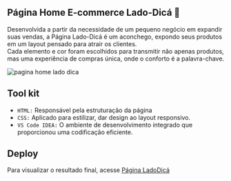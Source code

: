 ## Página Home E-commerce Lado-Dicá 💜

Desenvolvida a partir da necessidade de um pequeno negócio em expandir suas vendas, a Página Lado-Dicá é um aconchego, expondo seus produtos em um layout pensado para atrair os clientes.</br> 
Cada elemento e cor foram escolhidos para transmitir não apenas produtos, mas uma experiência de compras única, onde o conforto é a palavra-chave.

![pagina home lado dica](https://user-images.githubusercontent.com/85043558/155429395-af95694e-d6ad-4c9c-b383-620b44180b9e.jpg)
 
 
 ## Tool kit
 
- ``HTML:`` Responsável pela estruturação da página
- ``CSS:``  Aplicado para estilizar, dar design ao layout responsivo.
- ``VS Code IDEA:`` O ambiente de desenvolvimento integrado que proporcionou uma codificação eficiente.

## Deploy 

Para visualizar o resultado final, acesse [Página LadoDicá](https://caoliveira88.github.io/Pagina_home_ecommerce/)

 
